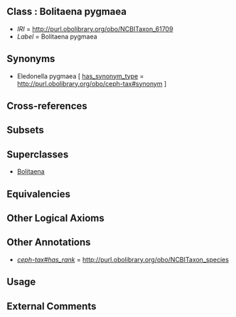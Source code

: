 
## Class : Bolitaena pygmaea

 * *IRI* = http://purl.obolibrary.org/obo/NCBITaxon_61709
 * *Label* = Bolitaena pygmaea

## Synonyms

 * Eledonella pygmaea [ [has_synonym_type](../../pe/oboInOwl#hasSynonymType.md) = http://purl.obolibrary.org/obo/ceph-tax#synonym ]

## Cross-references


## Subsets


## Superclasses

 * [Bolitaena](../../NCBITaxon/08/NCBITaxon_61708.md)

## Equivalencies


## Other Logical Axioms


## Other Annotations

 * *[ceph-tax#has_rank](../../ceph-tax#has/nk/ceph-tax#has_rank.md)* = http://purl.obolibrary.org/obo/NCBITaxon_species

## Usage


## External Comments

